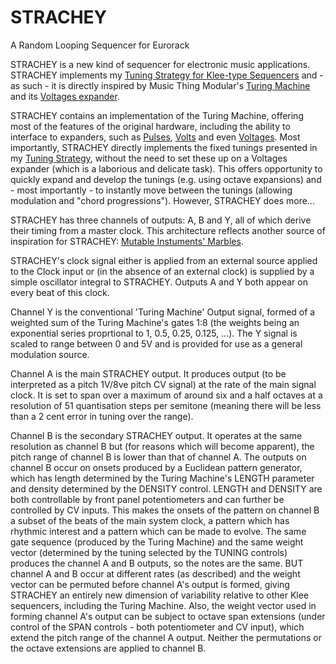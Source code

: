 # STRACHEY
A Random Looping Sequencer for Eurorack


STRACHEY is a new kind of sequencer for electronic music applications. STRACHEY implements my [Tuning Strategy for Klee-type Sequencers](https://github.com/m0xpd/TuningStrategyForVoltages) and - as such - 
it is directly inspired by Music Thing Modular's [Turing Machine](https://www.musicthing.co.uk/Turing-Machine/) and its [Voltages expander]([https://www.musicthing.co.uk/Turing-Voltages-Expander/](https://www.musicthing.co.uk/Turing-Volts-Expander/)). 

STRACHEY contains an implementation of the Turing Machine, offering most of the features of the original hardware, including the ability to interface to expanders, such as [Pulses](https://www.musicthing.co.uk/Turing-Pulse-Expander/), [Volts](https://www.musicthing.co.uk/Turing-Volts-Expander/) and even [Voltages](https://www.musicthing.co.uk/Turing-Volts-Expander/). 
Most importantly, STRACHEY directly implements the fixed tunings presented in my [Tuning Strategy](https://github.com/m0xpd/TuningStrategyForVoltages), without the need to set these up on a Voltages expander (which is a laborious and delicate task). This offers opportunity to quickly expand and develop the tunings (e.g. using octave expansions) and - most importantly - to instantly move between the tunings (allowing modulation and "chord progressions"). However, STRACHEY does more...

STRACHEY has three channels of outputs: A, B and Y, all of which derive their timing from a master clock. This architecture reflects another source of inspiration for STRACHEY: [Mutable Instuments' Marbles](https://pichenettes.github.io/mutable-instruments-documentation/modules/marbles/). 

STRACHEY's clock signal either is applied from an external source applied to the Clock input or (in the absence of an external clock) is supplied by a simple oscillator integral to STRACHEY. Outputs A and Y both appear on every beat of this clock.

Channel Y is the conventional 'Turing Machine' Output signal, formed of a weighted sum of the Turing Machine's gates 1:8  (the weights being an exponential series proprtional to 1, 0.5, 0.25, 0.125, ...). 
The Y signal is scaled to range between 0 and 5V and is provided for use as a general modulation source.

Channel A is the main STRACHEY output. It produces output (to be interpreted as a pitch 1V/8ve pitch CV signal) at the rate of the main signal clock. It is set to span over a maximum of around 
six and a half octaves at a resolution of 51 quantisation steps per semitone (meaning there will be less than a 2 cent error in tuning over the range).

Channel B is the secondary STRACHEY output. It operates at the same resolution as channel B but (for reasons which will become apparent), the pitch range of channel B is lower than that of channel A. The outputs on channel B occur on onsets produced by a Euclidean pattern generator, which has length determined by the Turing Machine's LENGTH parameter and density determined by the DENSITY control. LENGTH and DENSITY are both controllable by front panel potentiometers and can further be controlled by CV inputs. This makes the onsets of the pattern on channel B a subset of the beats of the main system clock, a pattern which has rhythmic interest and a pattern which can be made to evolve. The same gate sequence (produced by the Turing Machine) and the same weight vector (determined by the tuning selected by the TUNING controls) produces the channel A and B outputs, so the notes are the same. BUT channel A and B occur at different rates (as described) and the weight vector can be permuted before channel A's output is formed, giving STRACHEY an entirely new dimension of variability relative to other Klee sequencers, including the Turing Machine. Also, the weight vector used in forming channel A's output can be subject to octave span extensions (under control of the SPAN controls - both potentiometer and CV input), which extend the pitch range of the channel A output. Neither the permutations or the octave extensions are applied to channel B.



